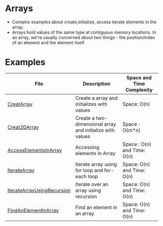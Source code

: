 # Arrays
- Contains examples about create,initialize, access iterate elements in the array.
- Arrays hold values of the same type at contiguous memory locations. In an array, we're usually concerned about two things - the position/index of an element and the element itself.
# Examples
| File                                                         | Description                                               | Space and Time Complexity   |
|--------------------------------------------------------------|-----------------------------------------------------------|-----------------------------|
| [CreatArray](src/main/java/com/yacoders/CreateArray.java)     | Create a array and initializes with values                | Space: O(n)                 |
| [Creat2DArray](src/main/java/com/yacoders/Create2DArray.java) | Create a two-dimensional array and initialize with values | Space : O(m*n)              |
| [AccessElementsInArray](src/main/java/com/yacoders/AccessElementsInArray.java) | Accessing elements in Array                               | Space : O(n) and Time: O(n) |
| [IterateArray](src/main/java/com/yacoders/IterateArray.java) | Iterate array using for loop and for-each loop            | Space: O(n) and Time: O(n)  |
| [IterateArrayUsingRecursion](src/main/java/com/yacoders/IterateArrayUsingRecursion.java) | Iterate over an array using recursion                     |   Space: O(n) and Time: O(n)                          |
| [FindAnElementInArray](src/main/java/com/yacoders/FindAnElementInArray.java) | Find an element in an array                               |     Space: O(n) and Time: O(n)                        |
